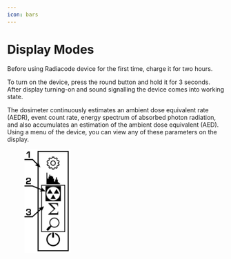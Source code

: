 ```yaml
---
icon: bars
---
```


# Display Modes

Before using Radiacode device for the first time, charge it for two hours.

To turn on the device, press the round button and hold it for 3 seconds. After display turning-on and sound signalling the device comes into working state.

The dosimeter continuously estimates an ambient dose equivalent rate (AEDR), event count rate, energy spectrum of absorbed photon radiation, and also accumulates an estimation of the ambient dose equivalent (AED). Using a menu of the device, you can view any of these parameters on the display.

<div align="left">

<figure><img src="../../.gitbook/assets/operational-description.png" alt="" width="107"><figcaption></figcaption></figure>

</div>

####
